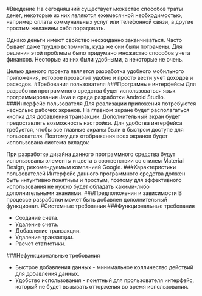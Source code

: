 #Введение
На сегодняшний существует можество способов траты денег, некоторые из них являются ежемесячной необходимостью, например оплата коммунальных услуг или телефонной связи, а другие простым желанием себя порадовать.

Однако деньги имеют свойство неожиданно заканчиваться. Часто бывает даже трудно вспомнить, куда же они были потрачены. Для решения этой проблемы было придумано множество способов учета финансов. Неоторые из них были удобными, а некоторые не очень. 

Целью данного проекта является разработка удобного мобильного приложения, которое прозволит удобно и просто вести учет доходов и расходов.
#Требования пользователя
###Програмные интерфейсы 
Для разработки программного средства будет использоваться язык программирования Java и среда разработки Android Studio.
###Интерфейс пользователя 
Для реализации приложения потребуются несколько рабочих экранов.
На главном экране будет располагаться кнопка для добавления транзакции.
Дополнительный экран будет предоставлять возможность настройки.
Для удобства интерфейса требуется, чтобы все главные экраны были в быстром доступе для пользователя.
Поэтому для отображения всех экранов будет использована система вкладок

При разработке дизайна данного программного средства будут использованы элементы и цвета в соответствии со стилем Material Design, рекомендуемым компанией Google. 
###Характеристики пользователей
Интерфейс данного программного средства должен быть интуитивно понятным и простым, поэтому для эффективного использования не нужно будет обладать какими-либо дополнительными знаниями.
###Предположения и зависимости
В процессе разработки может быть добавлен дополнительный функционал.
#Системные требования
###Функциональные требования
* Создание счета.
* Удаление счета.
* Добавление транзакции.
* Удаление транзакции.
* Расчет статистики. 

###Нефункциональные требования
* Быстрое добавления данных - минимальное колличество действий для добавления данных.
* Удобство использования  - понятный для прользователя интерфейс, который не будет вызывать отторжения во время использования.
